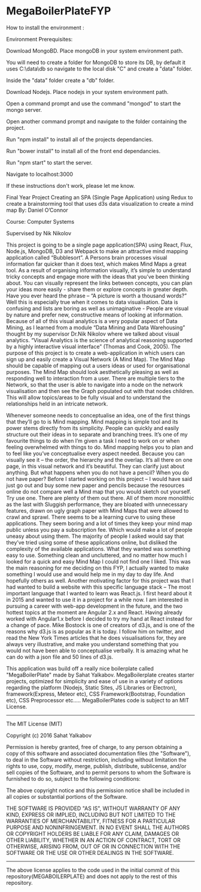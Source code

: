 # MegaBoilerPlateFYP

How to install the environment :

Environment Prerequisites:

Download MongoBD. Place mongoDB in your system environment path.

You will need to create a folder for MongoDB to store its DB, by default it uses C:\data\db so navigate to the local disk "C" and create a "data" folder.

Inside the "data" folder create a "db" folder.

Download Nodejs. Place nodejs in your system environment path.

Open a command prompt and use the command "mongod" to start the mongo server.

Open another command prompt and navigate to the folder containing the project.

Run "npm install" to install all of the projects dependancies.

Run "bower install" to install all of the front end dependancies.

Run "npm start" to start the server.

Navigate to localhost:3000

If these instructions don't work, please let me know.

Final Year Project
Creating an SPA (Single Page Application) using Redux to create a brainstorming tool that uses d3s data visualization to create a mind map
By: Daniel O’Connor

Course: Computer Systems

Supervised by Nik Nikolov

This project is going to be a single page application(SPA) using React, Flux, Node.js, MongoDB, D3 and Webpack to make an attractive mind mapping application called “Bubblesort”.
A Persons brain processes visual information far quicker than it does text, which makes Mind Maps a great tool. As a result of organising information visually, it’s simple to understand tricky concepts and engage more with the ideas that you’ve been thinking about. You can visually represent the links between concepts, you can plan your ideas more easily - share them or explore concepts in greater depth. 
Have you ever heard the phrase – “A picture is worth a thousand words?” Well this is especially true when it comes to data visualisation. Data is confusing and lists are boring as well as unimaginative - People are visual by nature and prefer new, constructive means of looking at information. Because of all of this visual analytics is a very popular aspect of Data Mining, as I learned from a module “Data Mining and Data Warehousing” thought by my supervisor Dr.Nik Nikolov where we talked about visual analytics. “Visual Analytics is the science of analytical reasoning supported by a highly interactive visual interface” (Thomas and Cook, 2005).
The purpose of this project is to create a web-application in which users can sign up and easily create a Visual Network (A Mind Map). The Mind Map should be capable of mapping out a users ideas or used for organisational purposes. The Mind Map should look aesthetically pleasing as well as responding well to interaction from a user. There are multiple tiers to the Network, so that the user is able to navigate into a node on the network visualisation and then see the Graph populated out with that nodes children. This will allow topics/areas to be fully visual and to understand the relationships held in an intricate network.


Whenever someone needs to conceptualise an idea, one of the first things that they’ll go to is Mind mapping. Mind mapping is simple tool and its power stems directly from its simplicity. People can quickly and easily structure out their ideas in to separate and branching trees. It’s one of my favourite things to do when I’m given a task I need to work on or when feeling overwhelmed with things to do. Mind mapping helps you to plan and to feel like you’ve conceptualise every aspect needed. Because you can visually see it – the order, the hierarchy and the overlap. It’s all there on one page, in this visual network and it’s beautiful. They can clarify just about anything.
But what happens when you do not have a pencil? When you do not have paper? Before I started working on this project – I would have said just go out and buy some new paper and pencils because the resources online do not compare well a Mind map that you would sketch out yourself. Try use one. There are plenty of them out there. All of them more monolithic as the last with Sluggish performance, they are bloated with unnecessary features, drawn on ugly graph paper with Mind Maps that were allowed to crawl and sprawl.
There seems to be a learning curve to using these applications. They seem boring and a lot of times they keep your mind map public unless you pay a subscription fee. Which would make a lot of people uneasy about using them. The majority of people I asked would say that they’ve tried using some of these applications online, but disliked the complexity of the available applications. What they wanted was something easy to use. Something clean and uncluttered, and no matter how much I looked for a quick and easy Mind Map I could not find one I liked. This was the main reasoning for me deciding on this FYP, I actually wanted to make something I would use and would help me in my day to day life. And hopefully others as well.
Another motivating factor for this project was that I had wanted to build a website with this specific language stack – The most important language that I wanted to learn was React.js. I first heard about it in 2015 and wanted to use it in a project for a while now. I am interested in pursuing a career with web-app development in the future, and the two hottest topics at the moment are Angular 2.x and React. Having already worked with Angular1.x before I decided to try my hand at React instead for a change of pace.
Mike Bostock is one of creators of d3.js, and is one of the reasons why d3.js is as popular as it is today. I follow him on twitter, and read the New York Times articles that he does visualisations for, they are always very illustrative, and make you understand something that you would not have been able to conceptualise verbally. It is amazing what he can do with a json file and 50 lines of d3.js.

This application was build off a really nice boilerplate called "MegaBoilerPlate" made by Sahat Yalkabov. MegaBoilerplate creates starter projects, optimized for simplicity and ease of use in a variety of options regarding the platform (Nodejs, Static Sites, JS Libraries or Electron), framework(Express, Meteor etc), CSS Framework(Bootstrap, Foundation etc), CSS Preprocessor etc..... MegaBoilerPlates code is subject to an MIT License.

________________________________________________________
The MIT License (MIT)

Copyright (c) 2016 Sahat Yalkabov

Permission is hereby granted, free of charge, to any person obtaining a copy
of this software and associated documentation files (the "Software"), to deal
in the Software without restriction, including without limitation the rights
to use, copy, modify, merge, publish, distribute, sublicense, and/or sell
copies of the Software, and to permit persons to whom the Software is
furnished to do so, subject to the following conditions:

The above copyright notice and this permission notice shall be included in all
copies or substantial portions of the Software.

THE SOFTWARE IS PROVIDED "AS IS", WITHOUT WARRANTY OF ANY KIND, EXPRESS OR
IMPLIED, INCLUDING BUT NOT LIMITED TO THE WARRANTIES OF MERCHANTABILITY,
FITNESS FOR A PARTICULAR PURPOSE AND NONINFRINGEMENT. IN NO EVENT SHALL THE
AUTHORS OR COPYRIGHT HOLDERS BE LIABLE FOR ANY CLAIM, DAMAGES OR OTHER
LIABILITY, WHETHER IN AN ACTION OF CONTRACT, TORT OR OTHERWISE, ARISING FROM,
OUT OF OR IN CONNECTION WITH THE SOFTWARE OR THE USE OR OTHER DEALINGS IN THE
SOFTWARE.

________________________________________________________

The above license applies to the code used in the initial commit of this repository(MEGABOILERPLATE) and does not apply to the rest of this repository. 
